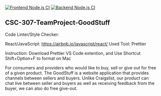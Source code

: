 [![Frontend Node.js CI](https://github.com/CSC-307-project/GoodStuff/actions/workflows/front_node.js.yml/badge.svg)](https://github.com/CSC-307-project/GoodStuff/actions/workflows/front_node.js.yml)
[![Backend Node.js CI](https://github.com/CSC-307-project/GoodStuff/actions/workflows/back_node.js.yml/badge.svg)](https://github.com/CSC-307-project/GoodStuff/actions/workflows/back_node.js.yml)

## CSC-307-TeamProject-GoodStuff

Code Linter/Style Checker:

React/JavaScript: https://airbnb.io/javascript/react/
Used Tool: Prettier

Instruction: Download Prettier VS Code extention, and Use Shortcut Shift+Option+F to format on Mac

For consumers and providers who would like to buy, sell or give out for free of a given product. The GoodStuff is a website application that provides channels between sellers and buyers. Unlike Craigslist, our product can chat live between seller and buyers as well as receiving feedback from the buyer, we can also do free give-out.
